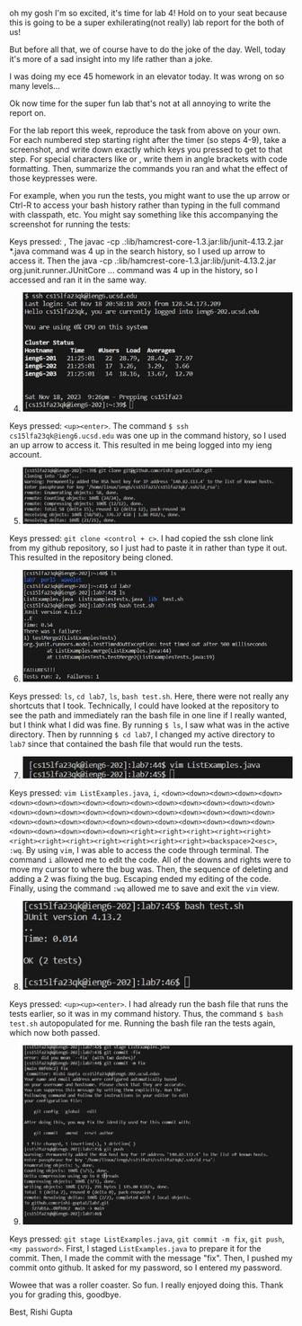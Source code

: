 oh my gosh I'm so excited, it's time for lab 4! Hold on to your seat because this is going to be a super exhilerating(not really) lab report for the both of us!

But before all that, we of course have to do the joke of the day. Well, today it's more of a sad insight into my life rather than a joke.

I was doing my ece 45 homework in an elevator today. It was wrong on so many levels...

Ok now time for the super fun lab that's not at all annoying to write the report on.


For the lab report this week, reproduce the task from above on your own. For each numbered step starting right after the timer (so steps 4-9), take a screenshot, and write down exactly which keys you pressed to get to that step. For special characters like <enter> or <tab>, write them in angle brackets with code formatting. Then, summarize the commands you ran and what the effect of those keypresses were.

For example, when you run the tests, you might want to use the up arrow or Ctrl-R to access your bash history rather than typing in the full command with classpath, etc. You might say something like this accompanying the screenshot for running the tests:

Keys pressed: <up><up><up><up><enter>, <up><up><up><up><enter> The javac -cp .:lib/hamcrest-core-1.3.jar:lib/junit-4.13.2.jar *.java command was 4 up in the search history, so I used up arrow to access it. Then the java -cp .:lib/hamcrest-core-1.3.jar:lib/junit-4.13.2.jar org.junit.runner.JUnitCore ... command was 4 up in the history, so I accessed and ran it in the same way.

4.  ![Image](screenshots/Lab4A.PNG) 


Keys pressed: `<up><enter>`. The command `$ ssh cs15lfa23qk@ieng6.ucsd.edu` was one up in the command history, so I used an up arrow to access it. This resulted in me being logged into my ieng account.

5.  ![Image](screenshots/Lab4B.PNG) 


Keys pressed: `git clone <control + c>`. I had copied the ssh clone link from my github repository, so I just had to paste it in rather than type it out. This resulted in the repository being cloned.

6.  ![Image](screenshots/Lab4C.PNG) 


Keys pressed: `ls`,  `cd lab7`,  `ls`,  `bash test.sh`. Here, there were not really any shortcuts that I took. Technically, I could have looked at the repository to see the path and immediately ran the bash file in one line if I really wanted, but I think what I did was fine. By running `$ ls`, I saw what was in the active directory. Then by runnning `$ cd lab7`, I changed my active directory to `lab7` since that contained the bash file that would run the tests. 

7.  ![Image](screenshots/Lab4D.PNG) 


Keys pressed: `vim ListExamples.java`, `i`,  `<down><down><down><down><down><down><down><down><down><down><down><down><down><down><down><down><down><down><down><down><down><down><down><down><down><down><down><down><down><down><down><down><down><down><down><down><down><down><down><down><down><down><down><right><right><right><right><right><right><right><right><right><right><right><right><backspace>2<esc>`, `:wq`. By using `vim`, I was able to access the code through terminal. The command `i` allowed me to edit the code. All of the downs and rights were to move my cursor to where the bug was. Then, the sequence of deleting and adding a 2 was fixing the bug. Escaping ended my editing of the code. Finally, using the command `:wq` allowed me to save and exit the `vim` view. 

8.  ![Image](screenshots/Lab4E.PNG) 


Keys pressed: `<up><up><enter>`. I had already run the bash file that runs the tests earlier, so it was in my command history. Thus, the command `$ bash test.sh` autopopulated for me. Running the bash file ran the tests again, which now both passed.

9.  ![Image](screenshots/Lab4F.PNG) 


Keys pressed: `git stage ListExamples.java`, `git commit -m fix`, `git push`, `<my password>`. First, I staged `ListExamples.java` to prepare it for the commit. Then, I made the commit with the message "fix". Then, I pushed my commit onto github. It asked for my password, so I entered my password.

Wowee that was a roller coaster. So fun. I really enjoyed doing this. Thank you for grading this, goodbye.

Best,
  Rishi Gupta
